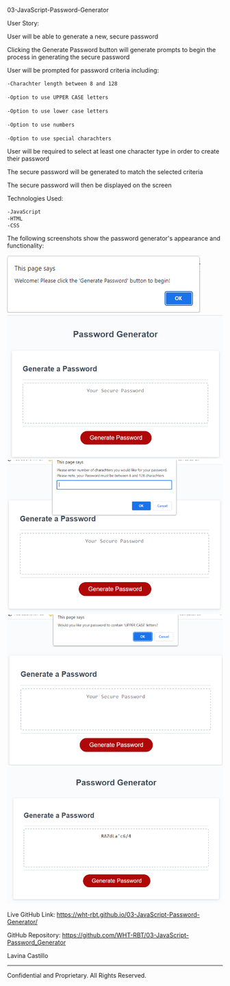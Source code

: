 03-JavaScript-Password-Generator

User Story:

User will be able to generate a new, secure password

Clicking the Generate Password button will generate prompts to begin the process in generating the secure password

User will be prompted for password criteria including:

    -Charachter length between 8 and 128

    -Option to use UPPER CASE letters

    -Option to use lower case letters

    -Option to use numbers

    -Option to use special charachters

User will be required to select at least one character type in order to create their password

The secure password will be generated to match the selected criteria

The secure password will then be displayed on the screen

Technologies Used:

    -JavaScript
    -HTML
    -CSS

The following screenshots show the password generator's appearance and functionality:

![Welcome](image1.png)
![Generate Password](image2.png)
![Number of Characters](image3.png)
![Uppercase](image4.png)
![Generated Password](image5.png)

Live GitHub Link: https://wht-rbt.github.io/03-JavaScript-Password-Generator/

GitHub Repository: https://github.com/WHT-RBT/03-JavaScript-Password_Generator

Lavina Castillo
- - -
Confidential and Proprietary. All Rights Reserved.
